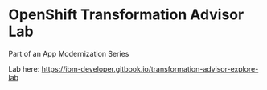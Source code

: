 # OpenShift Transformation Advisor Lab

Part of an App Modernization Series

Lab here: <https://ibm-developer.gitbook.io/transformation-advisor-explore-lab>
